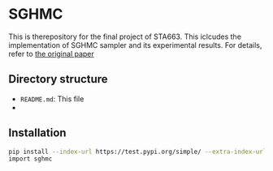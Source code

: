 # SGHMC
This is therepository for the final project of STA663. This iclcudes the implementation of SGHMC sampler and its experimental results.
For details, refer to [the original paper](http://proceedings.mlr.press/v32/cheni14.pdf)

## Directory structure
* `README.md`: This file
* 
## Installation

```sh
pip install --index-url https://test.pypi.org/simple/ --extra-index-url https://pypi.org/simple SGHMC-bs
import sghmc
```
